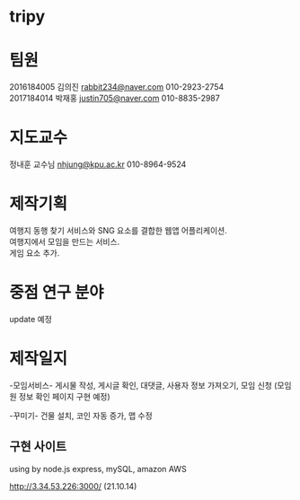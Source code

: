 # tripy
# 팀원 
2016184005 김의진 rabbit234@naver.com 010-2923-2754<br>
2017184014 박재홍 justin705@naver.com 010-8835-2987<br>
# 지도교수
정내훈 교수님 nhjung@kpu.ac.kr 010-8964-9524<br>
# 제작기획

여행지 동행 찾기 서비스와 SNG 요소를 결합한 웹앱 어플리케이션.<br>
여행지에서 모임을 만드는 서비스.<br>
게임 요소 추가.<br>
# 중점 연구 분야
update 예정


# 제작일지
-모임서비스-
게시물 작성, 게시글 확인, 대댓글, 사용자 정보 가져오기, 모임 신청
(모임원 정보 확인 페이지 구현 예정)

-꾸미기-
건물 설치, 코인 자동 증가, 맵 수정

 구현 사이트
----------------------
using by node.js express, mySQL, amazon AWS

http://3.34.53.226:3000/ (21.10.14)
 

